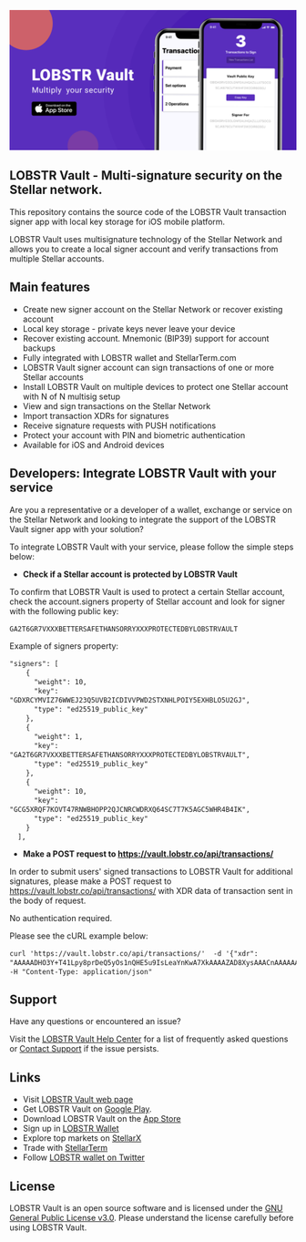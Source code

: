 [![LOBSTR-Vault](/images/top-logo.png)](https://itunes.apple.com/app/lobstr-vault/id1452248529)

## LOBSTR Vault - Multi-signature security on the Stellar network.

This repository contains the source code of the LOBSTR Vault transaction signer app with local key storage for iOS mobile platform. 

LOBSTR Vault uses multisignature technology of the Stellar Network and allows you to create a local signer account and verify transactions from multiple Stellar accounts.

## Main features

- Create new signer account on the Stellar Network or recover existing account
- Local key storage - private keys never leave your device
- Recover existing account. Mnemonic (BIP39) support for account backups
- Fully integrated with LOBSTR wallet and StellarTerm.com
- LOBSTR Vault signer account can sign transactions of one or more Stellar accounts
- Install LOBSTR Vault on multiple devices to protect one Stellar account with N of N multisig setup
- View and sign transactions on the Stellar Network
- Import transaction XDRs for signatures
- Receive signature requests with PUSH notifications
- Protect your account with PIN and biometric authentication
- Available for iOS and Android devices

## Developers: Integrate LOBSTR Vault with your service

Are you a representative or a developer of a wallet, exchange or service on the Stellar Network and looking to integrate the support of the LOBSTR Vault signer app with your solution?

To integrate LOBSTR Vault with your service, please follow the simple steps below:

- **Check if a Stellar account is protected by LOBSTR Vault**

To confirm that LOBSTR Vault is used to protect a certain Stellar account, check the account.signers property of Stellar account and look for signer with the following public key:

```
GA2T6GR7VXXXBETTERSAFETHANSORRYXXXPROTECTEDBYLOBSTRVAULT
```

Example of signers property:

```
"signers": [
    {
      "weight": 10,
      "key": "GDXRCYMVIZ76WWEJ23Q5UVB2ICDIVVPWD2STXNHLPOIY5EXHBLO5U2GJ",
      "type": "ed25519_public_key"
    },
    {
      "weight": 1,
      "key": "GA2T6GR7VXXXBETTERSAFETHANSORRYXXXPROTECTEDBYLOBSTRVAULT",
      "type": "ed25519_public_key"
    },
    {
      "weight": 10,
      "key": "GCG5XRQF7KOVT47RNWBHOPP2QJCNRCWDRXQ64SC7T7K5AGC5WHR4B4IK",
      "type": "ed25519_public_key"
    }
  ],
```

- **Make a POST request to https://vault.lobstr.co/api/transactions/**

In order to submit users' signed transactions to LOBSTR Vault for additional signatures, please make a POST request to https://vault.lobstr.co/api/transactions/ with XDR data of transaction sent in the body of request. 

No authentication required.

Please see the cURL example below:

```
curl 'https://vault.lobstr.co/api/transactions/'  -d '{"xdr": "AAAAADHO3Y+T41Lpy8prDeQ5yOs1nQHE5u9IsLeaYnKwA7XkAAAAZAD8XysAAACnAAAAAAAAAAAAAAABAAAAAAAAAAsAAAAAAAAAAQAAAAAAAAAA"}' -H "Content-Type: application/json"

```

## Support

Have any questions or encountered an issue? 

Visit the [LOBSTR Vault Help Center](https://lobstr.zendesk.com/hc/en-us/categories/360001534333-LOBSTR-Vault) for a list of frequently asked questions or [Contact Support](https://lobstr.zendesk.com/hc/en-us/requests/new/) if the issue persists.

## Links

- Visit [LOBSTR Vault web page](https://lobstr.co/vault/)
- Get LOBSTR Vault on [Google Play](https://play.google.com/store/apps/details?id=com.lobstr.stellar.vault).
- Download LOBSTR Vault on the [App Store](https://itunes.apple.com/app/lobstr-vault/id1452248529)
- Sign up in [LOBSTR Wallet](https://lobstr.co/)
- Explore top markets on [StellarX](https://stellarx.com/)
- Trade with [StellarTerm](https://stellarterm.com/)
- Follow [LOBSTR wallet on Twitter](https://twitter.com/Lobstrco)

## License

LOBSTR Vault is an open source software and is licensed under the [GNU General Public License v3.0](/LICENSE). Please understand the license carefully before using LOBSTR Vault.
